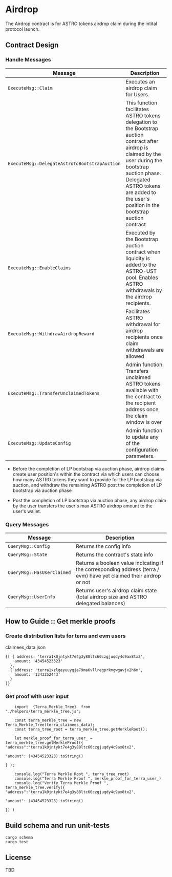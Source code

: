 # Airdrop

The Airdrop contract is for ASTRO tokens airdrop claim during the intital protocol launch.

## Contract Design

### Handle Messages

| Message                                       | Description                                                                                                                                                                                                                                            |
| --------------------------------------------- | ------------------------------------------------------------------------------------------------------------------------------------------------------------------------------------------------------------------------------------------------------ |
| `ExecuteMsg::Claim`                           | Executes an airdrop claim for Users.                                                                                                                                                                                                                   |
| `ExecuteMsg::DelegateAstroToBootstrapAuction` | This function facilitates ASTRO tokens delegation to the Bootstrap auction contract after airdrop is claimed by the user during the bootstrap auction phase. Delegated ASTRO tokens are added to the user's position in the bootstrap auction contract |
| `ExecuteMsg::EnableClaims`                    | Executed by the Bootstrap auction contract when liquidity is added to the ASTRO-UST pool. Enables ASTRO withdrawals by the airdrop recipients.                                                                                                         |
| `ExecuteMsg::WithdrawAirdropReward`           | Facilitates ASTRO withdrawal for airdrop recipients once claim withdrawals are allowed                                                                                                                                                                 |
| `ExecuteMsg::TransferUnclaimedTokens`         | Admin function. Transfers unclaimed ASTRO tokens available with the contract to the recipient address once the claim window is over                                                                                                                    |
| `ExecuteMsg::UpdateConfig`                    | Admin function to update any of the configuration parameters.                                                                                                                                                                                          |

- Before the completion of LP bootstrap via auction phase, airdrop claims create user position's within the contract via which users can choose how many ASTRO tokens they want to provide for the LP bootstrap via auction, and withdraw the remaining ASTRO post the completion of LP bootstrap via auction phase

- Post the completion of LP bootstrap via auction phase, any airdrop claim by the user transfers the user's max ASTRO airdrop amount to the user's wallet.

### Query Messages

| Message                    | Description                                                                                                         |
| -------------------------- | ------------------------------------------------------------------------------------------------------------------- |
| `QueryMsg::Config`         | Returns the config info                                                                                             |
| `QueryMsg::State`          | Returns the contract's state info                                                                                   |
| `QueryMsg::HasUserClaimed` | Returns a boolean value indicating if the corresponding address (terra / evm) have yet claimed their airdrop or not |
| `QueryMsg::UserInfo`       | Returns user's airdrop claim state (total airdrop size and ASTRO delegated balances)                                |

## How to Guide :: Get merkle proofs

### Create distribution lists for terra and evm users

claimees_data.json

```
{[ { address: 'terra1k0jntykt7e4g3y88ltc60czgjuqdy4c9ax8tx2',
    amount: '43454523323'
  },
  { address: 'terra1xzlgeyuuyqje79ma6vllregprkmgwgavjx2h6m',
    amount: '1343252443'
  }
]}
```

### Get proof with user input

```
    import  {Terra_Merkle_Tree}  from "./helpers/terra_merkle_tree.js";

    const terra_merkle_tree = new Terra_Merkle_Tree(terra_claimees_data);
    const terra_tree_root = terra_merkle_tree.getMerkleRoot();

    let merkle_proof_for_terra_user_ = terra_merkle_tree.getMerkleProof({  "address":"terra1k0jntykt7e4g3y88ltc60czgjuqdy4c9ax8tx2",
                                                                            "amount": (43454523323).toString()
                                                                        } );

    console.log("Terra Merkle Root ", terra_tree_root)
    console.log("Terra Merkle Proof ", merkle_proof_for_terra_user_)
    console.log("Verify Terra Merkle Proof ", terra_merkle_tree.verify({  "address":"terra1k0jntykt7e4g3y88ltc60czgjuqdy4c9ax8tx2",
                                                                            "amount": (43454523323).toString()
                                                                        }) )

```

## Build schema and run unit-tests

```
cargo schema
cargo test
```

## License

TBD
